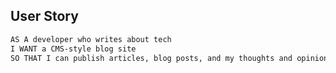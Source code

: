 ## User Story

```md
AS A developer who writes about tech
I WANT a CMS-style blog site
SO THAT I can publish articles, blog posts, and my thoughts and opinions
```
